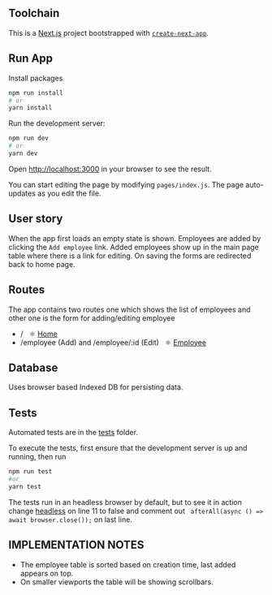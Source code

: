 ## Toolchain

This is a [Next.js](https://nextjs.org/) project bootstrapped with [`create-next-app`](https://github.com/vercel/next.js/tree/canary/packages/create-next-app).

## Run App

Install packages

```bash
npm run install
# or
yarn install
```

Run the development server:

```bash
npm run dev
# or
yarn dev
```

Open [http://localhost:3000](http://localhost:3000) in your browser to see the result.

You can start editing the page by modifying `pages/index.js`. The page auto-updates as you edit the file.

## User story

When the app first loads an empty state is shown. Employees are added by clicking the `Add employee` link. Added employees show up in the main page table where there is a link for editing. On saving the forms are redirected back to home page.

## Routes

The app contains two routes one which shows the list of employees and other one is the form for adding/editing employee

- / &nbsp; ⚛️ [Home](pages/index.js)
- /employee (Add) and /employee/:id (Edit) &nbsp; ⚛️ [Employee](pages/employee/[[...id]].js)

## Database

Uses browser based Indexed DB for persisting data.

## Tests

Automated tests are in the [tests](tests/index.test.js) folder.

To execute the tests, first ensure that the development server is up and running, then run

```bash
npm run test
#or
yarn test
```

The tests run in an headless browser by default, but to see it in action change [headless](tests/index.test.js#L11) on line 11 to false and comment out ` afterAll(async () => await browser.close());` on last line.

## IMPLEMENTATION NOTES

- The employee table is sorted based on creation time, last added appears on top.
- On smaller viewports the table will be showing scrollbars.
